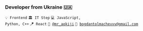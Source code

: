 ### Developer from Ukraine 🇺🇦
<code>💡 Frontend</code>
<code>🏛️ IT Step</code>
<code>💻 JavaScript, Python, C++</code>
<code>🪁 React</code>
<code>📱 [@mr_aokiji](https://telegram.me/mr_aokiji)</code>
<code>📨 [bogdantolmachevvv@gmail.com](mailto:bogdantolmachevvv@gmail.com)</code>
